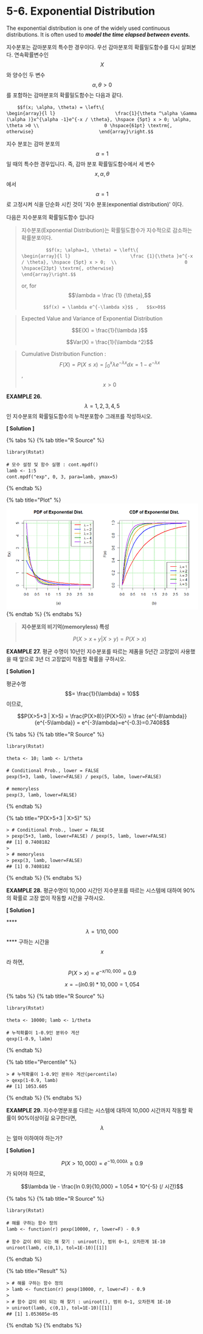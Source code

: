 # 5-6. Exponential Distribution

The exponential distribution is one of the widely used continuous  distributions. It is often used to _**model the time elapsed between events.**_

지수분포는 감마분포의 특수한 경우이다. 우선 감마분포의 확률밀도함수를 다시 살펴본다.  연속확률변수인 $$X$$와  양수인 두 변수$$\alpha, \theta >0$$ 를 포함하는 감마분포의 확률밀도함수는 다음과 같다.

        $$f(x; \alpha, \theta) = \left\{ 						\begin{array}{l l} 						\frac{1}{\theta ^\alpha \Gamma (\alpha )}x^{\alpha -1}e^{-x / \theta}, \hspace {5pt} x > 0; \alpha, \theta >0 \\ 						0 \hspace{61pt} \textrm{, otherwise} 						\end{array}\right.$$   

지수 분포는 감마 분포의 $$α=1 $$ 일 때의 특수한 경우입니다. 즉, 감마 분포 확률밀도함수에서 세 변수 $$x,\alpha, \theta$$ 에서 $$α=1 $$ 로 고정시켜 식을 단순화 시킨 것이  '지수 분포\(exponential distribution\)' 이다.

다음은 지수분포의 확률밀도함수 입니다

> 지수분포\(Exponential Distribution\)는 확률밀도함수가 지수적으로 감소하는 확률분포이다.
>
>              $$f(x; \alpha=1, \theta) = \left\{ 						\begin{array}{l l} 						\frac {1}{\theta }e^{-x / \theta}, \hspace {5pt} x > 0;  \\ 						0 \hspace{23pt} \textrm{, otherwise} 						\end{array}\right.$$ 
>
> or,  for $$\lambda =  \frac {1} {\theta},$$
>
>             $$f(x) = \lambda e^{-\lambda x}$$ ,   $$x>0$$



> Expected Value and Variance of Exponential Distribution
>
> $$E(X) = \frac{1}{\lambda }$$ 
>
> $$Var(X) = \frac{1}{\lambda ^2}$$



> Cumulative Distribution Function :   
>     $$F(X) = P(X \le x) = \int_{0}^{x}\lambda e^{-\lambda x}dx = 1 - e^{-\lambda x}$$ ,   $$x>0$$



**EXAMPLE 26.** $$\lambda = 1, 2,3,4,5$$ 인 지수분포의 확률밀도함수의 누적분포함수 그래프를 작성하시오.

**\[ Solution \]**

{% tabs %}
{% tab title="R Source" %}
```text
library(Rstat)

# 모수 설정 및 함수 실행 : cont.mpdf()
lamb <- 1:5
cont.mpdf("exp", 0, 3, para=lamb, ymax=5)
```
{% endtab %}

{% tab title="Plot" %}
![](../.gitbook/assets/image%20%28161%29.png)
{% endtab %}
{% endtabs %}



> **지수분포의 비기억\(memoryless\) 특성**
>
> $$P(X> x + y | X>y) = P(X>x)$$



**EXAMPLE 27.** 평균 수명이 10년인 지수분포를 따르는 제품을 5년간 고장없이 사용했을 때 앞으로 3년 더 고장없이 작동할 확률을 구하시오.

**\[ Solution \]**

평균수명 $$= \frac{1}{\lambda} = 10$$이므로,

$$P(X>5+3 | X>5) = \frac{P(X>8)}{P(X>5)} = \frac {e^{-8\lambda}}{e^{-5\lambda}} = e^{-3\lambda}=e^{-0.3}=0.7408$$ 

{% tabs %}
{% tab title="R Source" %}
```text
library(Rstat)

theta <- 10; lamb <- 1/theta

# Conditional Prob., lower = FALSE
pexp(5+3, lamb, lower=FALSE) / pexp(5, labm, lower=FALSE)

# memoryless 
pexp(3, lamb, lower=FALSE)
```
{% endtab %}

{% tab title="P\(X>5+3 \| X>5\)" %}
```text
> # Conditional Prob., lower = FALSE
> pexp(5+3, lamb, lower=FALSE) / pexp(5, lamb, lower=FALSE)
## [1] 0.7408182
> 
> # memoryless 
> pexp(3, lamb, lower=FALSE)
## [1] 0.7408182
```
{% endtab %}
{% endtabs %}



**EXAMPLE 28.** 평균수명이 10,000 시간인 지수분포를 따르는 시스템에 대하여 90%의 확률로 고장 없이 작동할 시간을 구하시오.

**\[ Solution \]**

\*\*\*\*$$\lambda = 1/10,000$$ **** 구하는 시간을 $$x$$ 라 하면, $$P(X>x) = e^{-x/10,000} = 0.9$$ 

$$x = - (ln 0.9) * 10,000 = 1,054$$ 

{% tabs %}
{% tab title="R Source" %}
```text
library(Rstat)

theta <- 10000; lamb <- 1/theta

# 누적확률이 1-0.9인 분위수 게산
qexp(1-0.9, labm)
```
{% endtab %}

{% tab title="Percentile" %}
```text
> # 누적확률이 1-0.9인 분위수 게산(percentile)
> qexp(1-0.9, lamb)
## [1] 1053.605
```
{% endtab %}
{% endtabs %}

**EXAMPLE 29.** 지수수명분포를 다르는 시스템에 대하여 10,000 시간까지 작동할 확률이 90%이상이길 요구한다면, $$\lambda$$는 얼마 이하여야 하는가?

**\[ Solution \]**

$$P(X>10,000) = e^{-10,000 \lambda} \ge 0.9$$ 가 되어야 하므로,

$$\lambda \le - \frac{ln 0.9}{10,000} = 1.054 * 10^{-5}  (/ 시간)$$ 

{% tabs %}
{% tab title="R Source" %}
```text
library(Rstat)

# 해를 구하는 함수 정의
lamb <- function(r) pexp(10000, r, lower=F) - 0.9

# 함수 값이 0이 되는 해 찾기 : uniroot(), 범위 0~1, 오차한계 1E-10
uniroot(lamb, c(0,1), tol=1E-10)[[1]]
```
{% endtab %}

{% tab title="Result" %}
```text
> # 해를 구하는 함수 정의
> lamb <- function(r) pexp(10000, r, lower=F) - 0.9
> 
> # 함수 값이 0이 되는 해 찾기 : uniroot(), 범위 0~1, 오차한계 1E-10
> uniroot(lamb, c(0,1), tol=1E-10)[[1]]
## [1] 1.053605e-05
```
{% endtab %}
{% endtabs %}

